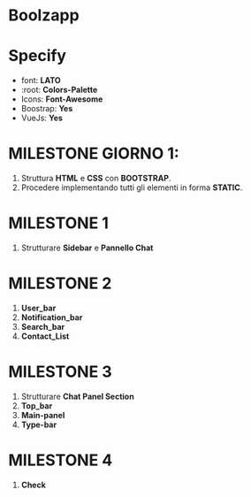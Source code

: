 # Boolzapp

# Specify
- font: **LATO**
- :root: **Colors-Palette**
- Icons: **Font-Awesome**
- Boostrap: **Yes**
- VueJs: **Yes**

# MILESTONE GIORNO 1:
1. Struttura **HTML** e **CSS** con **BOOTSTRAP**.
2. Procedere implementando tutti gli elementi in forma **STATIC**.

# MILESTONE 1
1. Strutturare **Sidebar** e **Pannello Chat**

# MILESTONE 2
1. **User_bar**
2. **Notification_bar**
3. **Search_bar**
4. **Contact_List**

# MILESTONE 3
1. Strutturare **Chat Panel Section**
2. **Top_bar**
3. **Main-panel**
4. **Type-bar**

# MILESTONE 4
1. **Check**